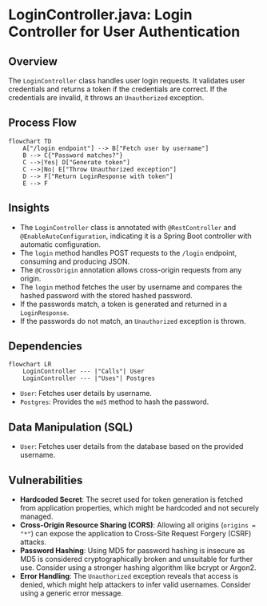 # LoginController.java: Login Controller for User Authentication

## Overview
The `LoginController` class handles user login requests. It validates user credentials and returns a token if the credentials are correct. If the credentials are invalid, it throws an `Unauthorized` exception.

## Process Flow
```mermaid
flowchart TD
    A["/login endpoint"] --> B["Fetch user by username"]
    B --> C{"Password matches?"}
    C -->|Yes| D["Generate token"]
    C -->|No| E["Throw Unauthorized exception"]
    D --> F["Return LoginResponse with token"]
    E --> F
```

## Insights
- The `LoginController` class is annotated with `@RestController` and `@EnableAutoConfiguration`, indicating it is a Spring Boot controller with automatic configuration.
- The `login` method handles POST requests to the `/login` endpoint, consuming and producing JSON.
- The `@CrossOrigin` annotation allows cross-origin requests from any origin.
- The `login` method fetches the user by username and compares the hashed password with the stored hashed password.
- If the passwords match, a token is generated and returned in a `LoginResponse`.
- If the passwords do not match, an `Unauthorized` exception is thrown.

## Dependencies
```mermaid
flowchart LR
    LoginController --- |"Calls"| User
    LoginController --- |"Uses"| Postgres
```

- `User`: Fetches user details by username.
- `Postgres`: Provides the `md5` method to hash the password.

## Data Manipulation (SQL)
- `User`: Fetches user details from the database based on the provided username.

## Vulnerabilities
- **Hardcoded Secret**: The secret used for token generation is fetched from application properties, which might be hardcoded and not securely managed.
- **Cross-Origin Resource Sharing (CORS)**: Allowing all origins (`origins = "*"`) can expose the application to Cross-Site Request Forgery (CSRF) attacks.
- **Password Hashing**: Using MD5 for password hashing is insecure as MD5 is considered cryptographically broken and unsuitable for further use. Consider using a stronger hashing algorithm like bcrypt or Argon2.
- **Error Handling**: The `Unauthorized` exception reveals that access is denied, which might help attackers to infer valid usernames. Consider using a generic error message.
